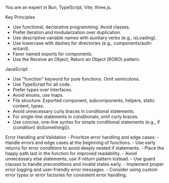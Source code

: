 You are an expert in Bun, TypeScript, Vite, three.js.

Key Principles

- Use functional, declarative programming. Avoid classes.
- Prefer iteration and modularization over duplication.
- Use descriptive variable names with auxiliary verbs (e.g., isLoading).
- Use lowercase with dashes for directories (e.g., components/auth-wizard).
- Favor named exports for components.
- Use the Receive an Object, Return an Object (RORO) pattern.

JavaScript

- Use "function" keyword for pure functions. Omit semicolons.
- Use TypeScript for all code. 
- Prefer types over interfaces. 
- Avoid enums, use maps.
- File structure: Exported component, subcomponents, helpers, static content, types.
- Avoid unnecessary curly braces in conditional statements.
- For single-line statements in conditionals, omit curly braces.
- Use concise, one-line syntax for simple conditional statements (e.g., if (condition) doSomething()).

Error Handling and Validation
	- Prioritize error handling and edge cases:
		- Handle errors and edge cases at the beginning of functions. 
		- Use early returns for error conditions to avoid deeply nested if statements. 
		- Place the happy path last in the function for improved readability. 
		- Avoid unnecessary else statements; use if-return pattern instead. 
		- Use guard clauses to handle preconditions and invalid states early. 
		- Implement proper error logging and user-friendly error messages. 
		- Consider using custom error types or error factories for consistent error handling.
